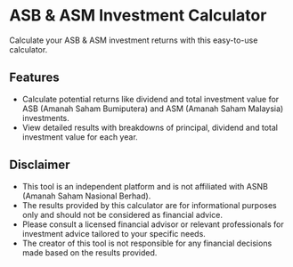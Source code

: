 # ASB & ASM Investment Calculator

Calculate your ASB & ASM investment returns with this easy-to-use calculator.

## Features
- Calculate potential returns like dividend and total investment value for ASB (Amanah Saham Bumiputera) and ASM (Amanah Saham Malaysia) investments.
- View detailed results with breakdowns of principal, dividend and total investment value for each year.

## Disclaimer
 - This tool is an independent platform and is not affiliated with ASNB (Amanah Saham Nasional Berhad).
- The results provided by this calculator are for informational purposes only and should not be considered as financial advice.
- Please consult a licensed financial advisor or relevant professionals for investment advice tailored to your specific needs.
- The creator of this tool is not responsible for any financial decisions made based on the results provided.